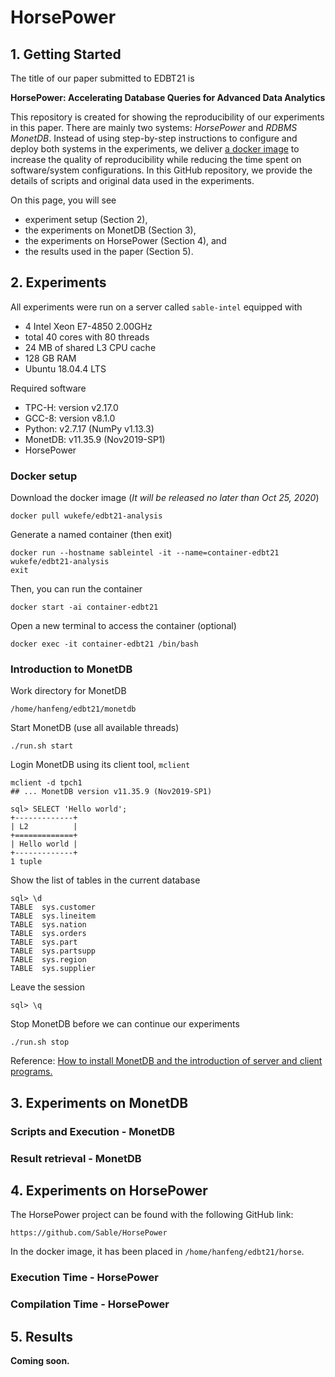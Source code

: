 # HorsePower

## 1. Getting Started

The title of our paper submitted to EDBT21 is

**HorsePower: Accelerating Database Queries for Advanced Data Analytics**

This repository is created for showing the reproducibility of our experiments
in this paper.
There are mainly two systems: *HorsePower* and *RDBMS MonetDB*.
Instead of using step-by-step instructions to configure and deploy both systems
in the experiments, we deliver [a docker image][docker-online] to increase the
quality of reproducibility while reducing the time spent on software/system
configurations.
In this GitHub repository, we provide the details of scripts and original data
used in the experiments.

[docker-online]: https://hub.docker.com/r/wukefe/edbt21-analysis

On this page, you will see

- experiment setup (Section 2),
- the experiments on MonetDB (Section 3),
- the experiments on HorsePower (Section 4), and
- the results used in the paper (Section 5).


## 2. Experiments

All experiments were run on a server called `sable-intel` equipped with

- 4 Intel Xeon E7-4850 2.00GHz
- total 40 cores with 80 threads
- 24 MB of shared L3 CPU cache
- 128 GB RAM
- Ubuntu 18.04.4 LTS

Required software

- TPC-H: version v2.17.0
- GCC-8: version v8.1.0
- Python: v2.7.17 (NumPy v1.13.3)
- MonetDB: v11.35.9 (Nov2019-SP1)
- HorsePower

### Docker setup

Download the docker image (*It will be released no later than Oct 25, 2020*)

    docker pull wukefe/edbt21-analysis

Generate a named container (then exit)

    docker run --hostname sableintel -it --name=container-edbt21 wukefe/edbt21-analysis
    exit

Then, you can run the container

    docker start -ai container-edbt21

Open a new terminal to access the container (optional)

    docker exec -it container-edbt21 /bin/bash


### Introduction to MonetDB

Work directory for MonetDB

    /home/hanfeng/edbt21/monetdb

Start MonetDB (use all available threads)

    ./run.sh start

Login MonetDB using its client tool, `mclient`

    mclient -d tpch1
    ## ... MonetDB version v11.35.9 (Nov2019-SP1)

    sql> SELECT 'Hello world';
    +-------------+
    | L2          |
    +=============+
    | Hello world |
    +-------------+
    1 tuple

Show the list of tables in the current database

    sql> \d
    TABLE  sys.customer
    TABLE  sys.lineitem
    TABLE  sys.nation
    TABLE  sys.orders
    TABLE  sys.part
    TABLE  sys.partsupp
    TABLE  sys.region
    TABLE  sys.supplier

Leave the session

    sql> \q

Stop MonetDB before we can continue our experiments

    ./run.sh stop

Reference: [How to install MonetDB and the introduction of server and client
programs.](https://www.monetdb.org/Documentation/Guide/Installation)


## 3. Experiments on MonetDB

### Scripts and Execution - MonetDB

### Result retrieval - MonetDB


## 4. Experiments on HorsePower

The HorsePower project can be found with the following GitHub link:

    https://github.com/Sable/HorsePower

In the docker image, it has been placed in `/home/hanfeng/edbt21/horse`.


### Execution Time - HorsePower


### Compilation Time - HorsePower



## 5. Results

**Coming soon.**


